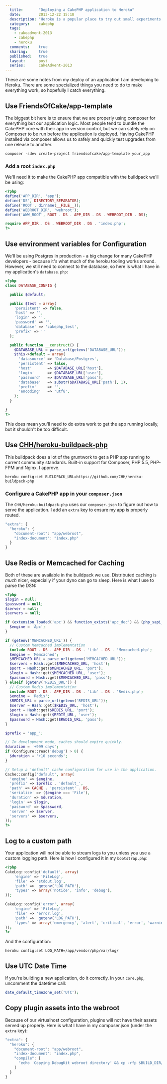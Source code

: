 ```yaml
---
  title:       "Deploying a CakePHP application to Heroku"
  date:        2013-12-22 15:18
  description: "Heroku is a popular place to try out small experiments in CakePHP, so I decided to document the steps necessary for a successful Heroku integration."
  category:    cakephp
  tags:
    - cakeadvent-2013
    - cakephp
    - heroku
  comments:    true
  sharing:     true
  published:   true
  layout:      post
  series:      CakeAdvent-2013
---
```


These are some notes from my deploy of an application I am developing to Heroku. There are some specialized things you need to do to make everything work, so hopefully I catch everything.

## Use FriendsOfCake/app-template

The biggest bit here is to ensure that we are properly using composer for everything but our application logic. Most people tend to bundle the CakePHP core with their app in version control, but we can safely rely on Composer to be run before the application is deployed. Having CakePHP installed via composer allows us to safely and quickly test upgrades from one release to another.

```shell
composer -sdev create-project friendsofcake/app-template your_app
```

### Add a root `index.php`

We'll need it to make the CakePHP app compatible with the buildpack we'll be using:

```php
<?php
define('APP_DIR', 'app');
define('DS', DIRECTORY_SEPARATOR);
define('ROOT', dirname(__FILE__));
define('WEBROOT_DIR', 'webroot');
define('WWW_ROOT', ROOT . DS . APP_DIR . DS . WEBROOT_DIR . DS);

require APP_DIR . DS . WEBROOT_DIR . DS . 'index.php';
?>
```

## Use environment variables for Configuration

We'll be using Postgres in production - a big change for many CakePHP developers - because it's what much of the heroku tooling works around. However, we still need to connect to the database, so here is what I have in my application's `database.php`:

```php
<?php
class DATABASE_CONFIG {

  public $default;

  public $test = array(
    'persistent' => false,
    'host' => '',
    'login' => '',
    'password' => '',
    'database' => 'cakephp_test',
    'prefix' => ''
  );

  public function __construct() {
    $DATABASE_URL = parse_url(getenv('DATABASE_URL'));
    $this->default = array(
      'datasource' => 'Database/Postgres',
      'persistent' => false,
      'host'       => $DATABASE_URL['host'],
      'login'      => $DATABASE_URL['user'],
      'password'   => $DATABASE_URL['pass'],
      'database'   => substr($DATABASE_URL['path'], 1),
      'prefix'     => '',
      'encoding'   => 'utf8',
    );
  }

}
?>
```

This does mean you'll need to do extra work to get the app running locally, but it shouldn't be too difficult.

## Use [CHH/heroku-buildpack-php](https://github.com/CHH/heroku-buildpack-php)

This buildpack does a lot of the gruntwork to get a PHP app running to current community standards. Built-in support for Composer, PHP 5.5, PHP-FPM and Nginx. I approve.

```shell
heroku config:set BUILDPACK_URL=https://github.com/CHH/heroku-buildpack-php
```

### Configure a CakePHP app in your `composer.json`

The `CHH/heroku-buildpack-php` uses our `composer.json` to figure out how to serve the application. I add an `extra` key to ensure my app is properly routed.

```javascript
"extra": {
  "heroku": {
    "document-root": "app/webroot",
    "index-document": "index.php"
  }
}
```

## Use Redis or Memcached for Caching

Both of these are available in the buildpack we use. Distributed caching is *much* nicer, especially if your dyno can go to sleep. Here is what I use to parse the DSN:

```php
<?php
$login = null;
$password = null;
$server = null;
$servers = null;

if (extension_loaded('apc') && function_exists('apc_dec') && (php_sapi_name() !== 'cli')) {
  $engine = 'Apc';
}

if (getenv('MEMCACHED_URL')) {
  // Custom Memcached implementation
  include ROOT . DS . APP_DIR . DS . 'Lib' . DS . 'Memcached.php';
  $engine = 'Memcached';
  $MEMCACHED_URL = parse_url(getenv('MEMCACHED_URL'));
  $servers = Hash::get($MEMCACHED_URL, 'host');
  $port = Hash::get($MEMCACHED_URL, 'port');
  $login = Hash::get($MEMCACHED_URL, 'user');
  $password = Hash::get($MEMCACHED_URL, 'pass');
} elseif (getenv('REDIS_URL')) {
  // Custom Redis implementation
  include ROOT . DS . APP_DIR . DS . 'Lib' . DS . 'Redis.php';
  $engine = 'Redis';
  $REDIS_URL = parse_url(getenv('REDIS_URL'));
  $server = Hash::get($REDIS_URL, 'host');
  $port = Hash::get($REDIS_URL, 'port');
  $login = Hash::get($REDIS_URL, 'user');
  $password = Hash::get($REDIS_URL, 'pass');
}

$prefix = 'app_';

// In development mode, caches should expire quickly.
$duration = '+999 days';
if (Configure::read('debug') > 0) {
  $duration = '+10 seconds';
}

// Setup a 'default' cache configuration for use in the application.
Cache::config('default', array(
  'engine' => $engine,
  'prefix' => $prefix . 'default_',
  'path' => CACHE . 'persistent' . DS,
  'serialize' => ($engine === 'File'),
  'duration' => $duration,
  'login' => $login,
  'password' => $password,
  'server' => $server,
  'servers' => $servers,
));
?>
```

## Log to a custom path

Your application will not be able to stream logs to you unless you use a custom logging path. Here is how I configured it in my `bootstrap.php`:

```php
<?php
CakeLog::config('default', array(
    'engine' => 'FileLog',
    'file' => 'stdout.log',
    'path' =>  getenv('LOG_PATH'),
    'types' => array('notice', 'info', 'debug'),
));

CakeLog::config('error', array(
    'engine' => 'FileLog',
    'file' => 'error.log',
    'path' =>  getenv('LOG_PATH'),
    'types' => array('emergency', 'alert', 'critical', 'error', 'warning'),
));
?>
```

And the configuration:

```shell
heroku config:set LOG_PATH=/app/vendor/php/var/log/
```

## Use UTC Date Time

If you're building a new application, do it correctly. In your `core.php`, uncomment the datetime call:

```php
date_default_timezone_set('UTC');
```

## Copy plugin assets into the webroot

Because of our virtualhost configuration, plugins will not have their assets served up properly. Here is what I have in my composer.json (under the `extra` key):

```javascript
"extra": {
  "heroku": {
    "document-root": "app/webroot",
    "index-document": "index.php",
    "compile": [
      "echo 'Copying DebugKit webroot directory' && cp -rfp $BUILD_DIR/Plugin/DebugKit/webroot $BUILD_DIR/app/webroot/debug_kit"
    ]
  }
}
```
